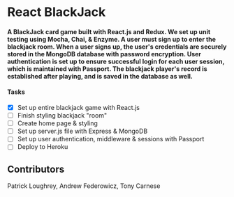 # React BlackJack #
#### A BlackJack card game built with React.js and Redux. We set up unit testing using Mocha, Chai, & Enzyme. A user must sign up to enter the blackjack room. When a user signs up, the user's credentials are securely stored in the MongoDB database with password encryption. User authentication is set up to ensure successful login for each user session, which is maintained with Passport. The blackjack player's record is established after playing, and is saved in the database as well.  
#### Tasks
- [x] Set up entire blackjack game with React.js
- [ ] Finish styling blackjack "room"
- [ ] Create home page & styling
- [ ] Set up server.js file with Express & MongoDB
- [ ] Set up user authentication, middleware & sessions with Passport
- [ ] Deploy to Heroku
## Contributors ##
Patrick Loughrey, Andrew Federowicz, Tony Carnese

